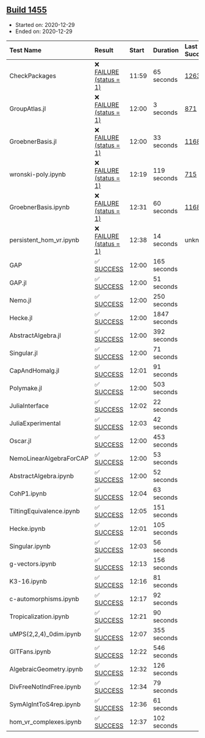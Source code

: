 ## [Build 1455](https://oscarci.mathematik.uni-kl.de/job/oscar-stable/1455/)

* Started on: 2020-12-29
* Ended on: 2020-12-29

| Test Name    | Result | Start | Duration | Last Success | First Failure |
|:-------------|:-------|:------|:---------|:-------------|:--------------|
| CheckPackages | ❌ [FAILURE (status = 1)](https://oscarci.mathematik.uni-kl.de/job/oscar-stable/1455/artifact/logs/build-1455/CheckPackages.log) | 11:59 | 65 seconds | [1263](https://oscarci.mathematik.uni-kl.de/job/oscar-stable/1263/) | [1264](https://oscarci.mathematik.uni-kl.de/job/oscar-stable/1264/) |
| GroupAtlas.jl | ❌ [FAILURE (status = 1)](https://oscarci.mathematik.uni-kl.de/job/oscar-stable/1455/artifact/logs/build-1455/GroupAtlas.jl.log) | 12:00 | 3 seconds | [871](https://oscarci.mathematik.uni-kl.de/job/oscar-stable/871/) | [872](https://oscarci.mathematik.uni-kl.de/job/oscar-stable/872/) |
| GroebnerBasis.jl | ❌ [FAILURE (status = 1)](https://oscarci.mathematik.uni-kl.de/job/oscar-stable/1455/artifact/logs/build-1455/GroebnerBasis.jl.log) | 12:00 | 33 seconds | [1168](https://oscarci.mathematik.uni-kl.de/job/oscar-stable/1168/) | [1169](https://oscarci.mathematik.uni-kl.de/job/oscar-stable/1169/) |
| wronski-poly.ipynb | ❌ [FAILURE (status = 1)](https://oscarci.mathematik.uni-kl.de/job/oscar-stable/1455/artifact/logs/build-1455/wronski-poly.ipynb.log) | 12:19 | 119 seconds | [715](https://oscarci.mathematik.uni-kl.de/job/oscar-stable/715/) | [716](https://oscarci.mathematik.uni-kl.de/job/oscar-stable/716/) |
| GroebnerBasis.ipynb | ❌ [FAILURE (status = 1)](https://oscarci.mathematik.uni-kl.de/job/oscar-stable/1455/artifact/logs/build-1455/GroebnerBasis.ipynb.log) | 12:31 | 60 seconds | [1168](https://oscarci.mathematik.uni-kl.de/job/oscar-stable/1168/) | [1169](https://oscarci.mathematik.uni-kl.de/job/oscar-stable/1169/) |
| persistent_hom_vr.ipynb | ❌ [FAILURE (status = 1)](https://oscarci.mathematik.uni-kl.de/job/oscar-stable/1455/artifact/logs/build-1455/persistent_hom_vr.ipynb.log) | 12:38 | 14 seconds | unknown | unknown |
| GAP | ✅ [SUCCESS](https://oscarci.mathematik.uni-kl.de/job/oscar-stable/1455/artifact/logs/build-1455/GAP.log) | 12:00 | 165 seconds |  |  |
| GAP.jl | ✅ [SUCCESS](https://oscarci.mathematik.uni-kl.de/job/oscar-stable/1455/artifact/logs/build-1455/GAP.jl.log) | 12:00 | 51 seconds |  |  |
| Nemo.jl | ✅ [SUCCESS](https://oscarci.mathematik.uni-kl.de/job/oscar-stable/1455/artifact/logs/build-1455/Nemo.jl.log) | 12:00 | 250 seconds |  |  |
| Hecke.jl | ✅ [SUCCESS](https://oscarci.mathematik.uni-kl.de/job/oscar-stable/1455/artifact/logs/build-1455/Hecke.jl.log) | 12:00 | 1847 seconds |  |  |
| AbstractAlgebra.jl | ✅ [SUCCESS](https://oscarci.mathematik.uni-kl.de/job/oscar-stable/1455/artifact/logs/build-1455/AbstractAlgebra.jl.log) | 12:00 | 392 seconds |  |  |
| Singular.jl | ✅ [SUCCESS](https://oscarci.mathematik.uni-kl.de/job/oscar-stable/1455/artifact/logs/build-1455/Singular.jl.log) | 12:00 | 71 seconds |  |  |
| CapAndHomalg.jl | ✅ [SUCCESS](https://oscarci.mathematik.uni-kl.de/job/oscar-stable/1455/artifact/logs/build-1455/CapAndHomalg.jl.log) | 12:01 | 91 seconds |  |  |
| Polymake.jl | ✅ [SUCCESS](https://oscarci.mathematik.uni-kl.de/job/oscar-stable/1455/artifact/logs/build-1455/Polymake.jl.log) | 12:00 | 503 seconds |  |  |
| JuliaInterface | ✅ [SUCCESS](https://oscarci.mathematik.uni-kl.de/job/oscar-stable/1455/artifact/logs/build-1455/JuliaInterface.log) | 12:02 | 22 seconds |  |  |
| JuliaExperimental | ✅ [SUCCESS](https://oscarci.mathematik.uni-kl.de/job/oscar-stable/1455/artifact/logs/build-1455/JuliaExperimental.log) | 12:03 | 42 seconds |  |  |
| Oscar.jl | ✅ [SUCCESS](https://oscarci.mathematik.uni-kl.de/job/oscar-stable/1455/artifact/logs/build-1455/Oscar.jl.log) | 12:00 | 453 seconds |  |  |
| NemoLinearAlgebraForCAP | ✅ [SUCCESS](https://oscarci.mathematik.uni-kl.de/job/oscar-stable/1455/artifact/logs/build-1455/NemoLinearAlgebraForCAP.log) | 12:00 | 53 seconds |  |  |
| AbstractAlgebra.ipynb | ✅ [SUCCESS](https://oscarci.mathematik.uni-kl.de/job/oscar-stable/1455/artifact/logs/build-1455/AbstractAlgebra.ipynb.log) | 12:00 | 52 seconds |  |  |
| CohP1.ipynb | ✅ [SUCCESS](https://oscarci.mathematik.uni-kl.de/job/oscar-stable/1455/artifact/logs/build-1455/CohP1.ipynb.log) | 12:04 | 63 seconds |  |  |
| TiltingEquivalence.ipynb | ✅ [SUCCESS](https://oscarci.mathematik.uni-kl.de/job/oscar-stable/1455/artifact/logs/build-1455/TiltingEquivalence.ipynb.log) | 12:05 | 151 seconds |  |  |
| Hecke.ipynb | ✅ [SUCCESS](https://oscarci.mathematik.uni-kl.de/job/oscar-stable/1455/artifact/logs/build-1455/Hecke.ipynb.log) | 12:01 | 105 seconds |  |  |
| Singular.ipynb | ✅ [SUCCESS](https://oscarci.mathematik.uni-kl.de/job/oscar-stable/1455/artifact/logs/build-1455/Singular.ipynb.log) | 12:03 | 56 seconds |  |  |
| g-vectors.ipynb | ✅ [SUCCESS](https://oscarci.mathematik.uni-kl.de/job/oscar-stable/1455/artifact/logs/build-1455/g-vectors.ipynb.log) | 12:13 | 156 seconds |  |  |
| K3-16.ipynb | ✅ [SUCCESS](https://oscarci.mathematik.uni-kl.de/job/oscar-stable/1455/artifact/logs/build-1455/K3-16.ipynb.log) | 12:16 | 81 seconds |  |  |
| c-automorphisms.ipynb | ✅ [SUCCESS](https://oscarci.mathematik.uni-kl.de/job/oscar-stable/1455/artifact/logs/build-1455/c-automorphisms.ipynb.log) | 12:17 | 92 seconds |  |  |
| Tropicalization.ipynb | ✅ [SUCCESS](https://oscarci.mathematik.uni-kl.de/job/oscar-stable/1455/artifact/logs/build-1455/Tropicalization.ipynb.log) | 12:21 | 90 seconds |  |  |
| uMPS(2,2,4)_0dim.ipynb | ✅ [SUCCESS](https://oscarci.mathematik.uni-kl.de/job/oscar-stable/1455/artifact/logs/build-1455/uMPS-2-2-4-_0dim.ipynb.log) | 12:07 | 355 seconds |  |  |
| GITFans.ipynb | ✅ [SUCCESS](https://oscarci.mathematik.uni-kl.de/job/oscar-stable/1455/artifact/logs/build-1455/GITFans.ipynb.log) | 12:22 | 546 seconds |  |  |
| AlgebraicGeometry.ipynb | ✅ [SUCCESS](https://oscarci.mathematik.uni-kl.de/job/oscar-stable/1455/artifact/logs/build-1455/AlgebraicGeometry.ipynb.log) | 12:32 | 126 seconds |  |  |
| DivFreeNotIndFree.ipynb | ✅ [SUCCESS](https://oscarci.mathematik.uni-kl.de/job/oscar-stable/1455/artifact/logs/build-1455/DivFreeNotIndFree.ipynb.log) | 12:34 | 79 seconds |  |  |
| SymAlgIntToS4rep.ipynb | ✅ [SUCCESS](https://oscarci.mathematik.uni-kl.de/job/oscar-stable/1455/artifact/logs/build-1455/SymAlgIntToS4rep.ipynb.log) | 12:36 | 61 seconds |  |  |
| hom_vr_complexes.ipynb | ✅ [SUCCESS](https://oscarci.mathematik.uni-kl.de/job/oscar-stable/1455/artifact/logs/build-1455/hom_vr_complexes.ipynb.log) | 12:37 | 102 seconds |  |  |
